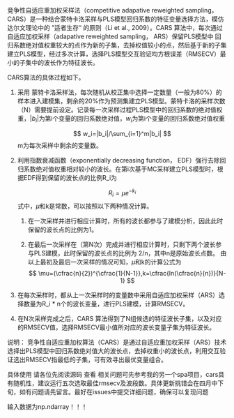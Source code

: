 竞争性自适应重加权采样法（competitive adapative reweighted sampling， CARS）是一种结合蒙特卡洛采样与PLS模型回归系数的特征变量选择方法，模仿达尔文理论中的 ”适者生存“ 的原则（Li et al., 2009）。CARS 算法中，每次通过自适应加权采样（adapative reweighted sampling， ARS）保留PLS模型中 回归系数绝对值权重较大的点作为新的子集，去掉权值较小的点，然后基于新的子集建立PLS模型，经过多次计算，选择PLS模型交互验证均方根误差（RMSECV）最小的子集中的波长作为特征波长。

CARS算法的具体过程如下。

1. 采用 蒙特卡洛采样法，每次随机从校正集中选择一定数量（一般为80%）的样本进入建模集，剩余的20%作为预测集建立PLS模型。蒙特卡洛的采样次数（N）需要提前设定。记录每一次采样过程PLS模型中的回归系数的绝对值权重，$|b_i|$为第i个变量的回归系数绝对值，$w_i$为第i个变量的回归系数绝对值权重

   $$
   w_i=|b_i|/\sum_{i=1}^m|b_i|
   $$
   m为每次采样中剩余的变量数。
   
2. 利用指数衰减函数（exponentially decreasing function， EDF）强行去除回归系数绝对值权重相对较小的波长。在第i次基于MC采样建立PLS模型时，根据EDF得到保留的波长点的比例R_i为

   $$
   R_i=\mu e^{-k_i}
   $$
   式中，$\mu$和k是常数，可以按照以下两种情况计算。
   
   1. 在一次采样并进行相应计算时，所有的波长都参与了建模分析，因此此时保留的波长点的比例为1。
   
   2. 在最后一次采样在（第N次）完成并进行相应计算时，只剩下两个波长参与PLS建模，此时保留的波长点的比例为 2/n，其中n是原始波长点数。
      由以上最初及最后一次采样的情况可知，$\mu$和k的计算公式为
      $$
      \mu=(\cfrac{n}{2})^{\cfrac{1}{N-1}},k=\cfrac{ln(\cfrac{n}{n})}{N-1}
      $$
      
   
3. 在每次采样时，都从上一次采样时的变量数中采用自适应加权采样（ARS）选择数量为R_i * n个的波长变量，进行PLS建模，计算RMSECV。

4. 在N次采样完成之后，CARS 算法得到了N组候选的特征波长子集，以及对应的RMSECV值，选择RMSECV最小值所对应的波长变量子集为特征波长。
   

说明： 竞争性自适应重加权算法（CARS）是通过自适应重加权采样（ARS）技术选择出PLS模型中回归系数绝对值大的波长点，去掉权重小的波长点，利用交互验证选出RMSECV指最低的子集，可有效寻出最优变量组合。

具体使用 请各位先阅读源码 查看 相关问题可先参考我的另一个spa项目，cars具有随机性，建议运行五次选取最佳rmsecv及波段数。具体更新挑错会在四月中下旬，如有问题请先留言。最好在issues中提交详细问题，确保可以复现问题

输入数据为np.ndarray！！！
